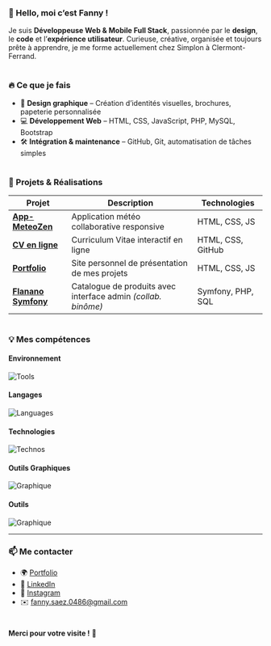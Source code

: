 ### 👋 Hello, moi c’est Fanny !

Je suis **Développeuse Web & Mobile Full Stack**, passionnée par le **design**, le **code** et l’**expérience utilisateur**. Curieuse, créative, organisée et toujours prête à apprendre, je me forme actuellement chez Simplon à Clermont-Ferrand.


#

### 🔥 Ce que je fais

- 🎨 **Design graphique** – Création d’identités visuelles, brochures, papeterie personnalisée
- 💻 **Développement Web** – HTML, CSS, JavaScript, PHP, MySQL, Bootstrap
- 🛠️ **Intégration & maintenance** – GitHub, Git, automatisation de tâches simples

#

### 🚀 Projets & Réalisations

| Projet                                                                 | Description                                                    | Technologies         |
| ---------------------------------------------------------------------- | -------------------------------------------------------------- | -------------------- |
| **[App-MeteoZen](https://github.com/fannysaez/App-MeteoZen)**          | Application météo collaborative responsive                     | HTML, CSS, JS        |
| **[CV en ligne](https://fannysaez.github.io/cv-en-ligne/)**            | Curriculum Vitae interactif en ligne                           | HTML, CSS, GitHub    |
| **[Portfolio](https://fannysaez.github.io/my_portfolio/)**             | Site personnel de présentation de mes projets                  | HTML, CSS, JS        |
| **[Flanano Symfony](https://github.com/HeyAnto/flanano-symfony)**      | Catalogue de produits avec interface admin *(collab. binôme)*  | Symfony, PHP, SQL    |


#

### 💡 Mes compétences

#### Environnement

![Tools](https://go-skill-icons.vercel.app/api/icons?i=vscode,windows,zen,)

#### Langages

![Languages](https://go-skill-icons.vercel.app/api/icons?i=html,css,js,php,mysql&perline=5)

#### Technologies

![Technos](https://go-skill-icons.vercel.app/api/icons?i=bootstrap,twig,symfony,wordpress)


#### Outils Graphiques

![Graphique](https://go-skill-icons.vercel.app/api/icons?i=ps,ai,id)

#### Outils 

![Graphique](https://go-skill-icons.vercel.app/api/icons?i=composer,npm,git,github,discord)



---

### 📫 Me contacter

- 🌍 [Portfolio](https://fannysaez.github.io/my_portfolio/)
- 🔗 [LinkedIn](https://www.linkedin.com/in/fannysaez/)
- 📸 [Instagram](https://www.instagram.com/craft_my_design/)
- ✉️ [fanny.saez.0486@gmail.com](mailto:fanny.saez.0486@gmail.com)

#

**Merci pour votre visite !** 🌟
